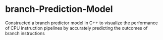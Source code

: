 # branch-Prediction-Model
Constructed a branch predictor model in C++ to visualize the performance of CPU instruction pipelines by accurately predicting the outcomes of branch instructions

